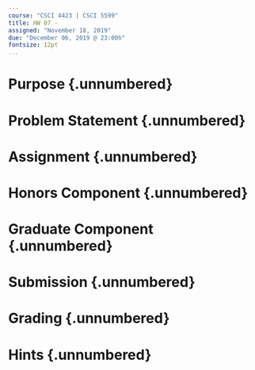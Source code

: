 ```yaml
---
course: "CSCI 4423 | CSCI 5599"
title: HW 07 -
assigned: "November 18, 2019"
due: "December 06, 2019 @ 23:00h"
fontsize: 12pt
...
```


# Purpose {.unnumbered}

# Problem Statement {.unnumbered}

# Assignment {.unnumbered}

# Honors Component {.unnumbered}

# Graduate Component {.unnumbered}

# Submission {.unnumbered}

# Grading {.unnumbered}

# Hints {.unnumbered}

